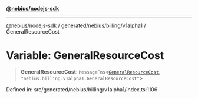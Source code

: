 [**@nebius/nodejs-sdk**](../../../../../README.md)

***

[@nebius/nodejs-sdk](../../../../../README.md) / [generated/nebius/billing/v1alpha1](../README.md) / GeneralResourceCost

# Variable: GeneralResourceCost

> **GeneralResourceCost**: `MessageFns`\<[`GeneralResourceCost`](../interfaces/GeneralResourceCost.md), `"nebius.billing.v1alpha1.GeneralResourceCost"`\>

Defined in: src/generated/nebius/billing/v1alpha1/index.ts:1106
